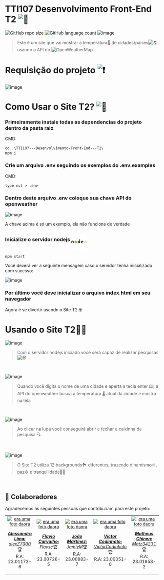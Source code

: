<h1>TTI107 Desenvolvimento Front-End T2 <picture align="middle"><source srcset="https://fonts.gstatic.com/s/e/notoemoji/latest/1f305/512.webp" type="image/webp"><img src="https://fonts.gstatic.com/s/e/notoemoji/latest/1f305/512.gif" alt="🌅" width="32" height="32"></picture></h1>

![GitHub repo size](https://img.shields.io/github/repo-size/JamizM/TTI107---Desenvolvimento-Front-End---T2?style=for-the-badge)
![GitHub language count](https://img.shields.io/github/languages/count/JamizM/TTI107---Desenvolvimento-Front-End---T2?style=for-the-badge)
![image](https://github.com/JamizM/TTI107---Desenvolvimento-Front-End---T2/assets/78627928/61a3f791-b51c-4c37-99aa-72b60d4621fb)
> Este é um site que vai mostrar a temperatura🌡️ de cidades/paises<picture><source srcset="https://fonts.gstatic.com/s/e/notoemoji/latest/1f30e/512.webp" type="image/webp"><img src="https://fonts.gstatic.com/s/e/notoemoji/latest/1f30e/512.gif" alt="🌎" width="32" height="32"></picture> usando a API do <img src="https://openweathermap.org/themes/openweathermap/assets/img/logo_white_cropped.png" alt="OpenWeatherMap" width="75"/>


<h1>Requisição do projeto <picture><source srcset="https://fonts.gstatic.com/s/e/notoemoji/latest/2757/512.webp" type="image/webp"><img src="https://fonts.gstatic.com/s/e/notoemoji/latest/2757/512.gif" alt="❗" width="32" height="32"></picture></h1>

![image](https://github.com/JamizM/TTI107---Desenvolvimento-Front-End---T2/assets/78627928/78822bd6-3eba-4180-b46d-c4144134ef4e)

<h1>Como Usar o Site T2? <picture>
  <source srcset="https://fonts.gstatic.com/s/e/notoemoji/latest/1f914/512.webp" type="image/webp">
  <img src="https://fonts.gstatic.com/s/e/notoemoji/latest/1f914/512.gif" alt="🤔" width="32" height="32">
</picture></h1>
<h3>Primeiramente instale todas as dependencias do projeto dentro da pasta raiz</h3>
CMD: 

```
cd .\TTI107---Desenvolvimento-Front-End---T2\
npm i
```
<h3>Crie um arquivo .env seguindo os exemplos do .env.examples</h3>
CMD: 

```
type nul > .env
```

<h3>Dentro deste arquivo .env coloque sua chave API do openweather</h3>

![image](https://github.com/JamizM/TTI107---Desenvolvimento-Front-End---T2/assets/78627928/81f6b49d-eaba-4665-b64c-fc9979eef6d3)
<p>A chave acima é só um exemplo, ela não funciona de verdade</p>

<h3>Inicialize o servidor nodejs 
 <a href="https://nodejs.org" target="_blank" rel="noreferrer"> 
  <img align="middle" src="https://raw.githubusercontent.com/devicons/devicon/master/icons/nodejs/nodejs-original-wordmark.svg" alt="nodejs" width="50" height="50"/> 
 </a>
</h3>

```
npm start
```
<p>Você deverá ver a seguinte mensagem caso o servidor tenha inicializado com sucesso:</p>

![image](https://github.com/JamizM/TTI107---Desenvolvimento-Front-End---T2/assets/78627928/0024f3e6-4e7e-43b7-9ca4-309bb4d0c38e)

<h3>Por último você deve inicializar o arquivo index.html em seu navegador</h3>
<p>Agora é se divertir usando o Site T2 🤓</p>

<h1>Usando o Site T2🤳🏼</h1>

![image](https://github.com/JamizM/TTI107---Desenvolvimento-Front-End---T2/assets/78627928/d957eee2-81f1-4b4c-8bce-4f79c3d6af9e)
> Com o servidor nodejs iniciado você será capaz de realizar pesquisas <picture><source srcset="https://fonts.gstatic.com/s/e/notoemoji/latest/1f60e/512.webp" type="image/webp"><img src="https://fonts.gstatic.com/s/e/notoemoji/latest/1f60e/512.gif" alt="😎" width="18" height="18"></picture>
<br>

![image](https://github.com/JamizM/TTI107---Desenvolvimento-Front-End---T2/assets/78627928/698f5e5c-98a2-4adc-99cb-2cf11785ac40)
> Quando você digita o nome de uma cidade e aperta a tecla enter ⌨️, a API do openweather busca a temperatura 🌡️ atual da cidade e mostra na tela
>  
<br>

![image](https://github.com/JamizM/TTI107---Desenvolvimento-Front-End---T2/assets/78627928/37b3652f-a728-4adf-9e28-66bfa8cb9776)
> Ao clicar na lupa você conseguirá abrir e fechar a caixinha de pesquisa 🔍
>
<br>

![image](https://github.com/JamizM/TTI107---Desenvolvimento-Front-End---T2/assets/78627928/729fb91c-0c8b-4a3d-8623-163726332fe2)
> O Site T2 utiliza 12 backgrounds🏞️ diferentes, trazendo dinamismo♾️, paz☮️ e tranquilidade🧘🏼
>
<br>

## 🤝 Colaboradores

Agradecemos às seguintes pessoas que contribuíram para este projeto:
<table>
  <tr>
    <td align="center">
      <a href="#">
        <img src="https://avatars.githubusercontent.com/u/78627928?v=4" width="100px;" alt="era uma foto daora"/><br>
        <sub>
          <p><b><i>Alessandro Lima:</i></b> <a href="https://github.com/alexZ7000"><i>alexZ7000</i></a>🏆<br>R.A: 23.01172-6</p>
        </sub>
      </a>
    </td>
      <td align="center">
      <a href="#">
        <img src="https://avatars.githubusercontent.com/u/124106382?v=4" width="100px;" alt="era uma foto daora"/><br>
        <sub>
          <p><b><i>Flavio Carvalho:</i></b> <a href="https://github.com/Flavsc"><i>Flavsc</i></a>🏆<br>R.A: 23.00726-5</p>
        </sub>
      </a>
    </td>
        <td align="center">
      <a href="#">
        <img src="https://avatars.githubusercontent.com/u/133376282?v=4" width="100px;" alt="era uma foto daora"/><br>
        <sub>
          <p><b><i>João Martinez:</i></b> <a href="https://github.com/JamizM"><i>JamizM</i></a>🏆<br>R.A: 23.00983-7</p>
        </sub>
      </a>
    </td>
    <td align="center">
      <a href="#">
        <img src="https://avatars.githubusercontent.com/u/133376215?v=4" width="100px;" alt="era uma foto daora"/><br>
        <sub>
          <p><b><i>Victor Codinhoto:</i></b> <a href="https://github.com/VictorCodinhoto"><i>VictorCodinhoto</i></a>🏆<br>R.A: 23.00051-0</p>
        </sub>
      </a>
    </td>
    <td align="center">
      <a href="#">
        <img src="https://avatars.githubusercontent.com/u/126502239?v=4" width="100px;" alt="era uma foto daora"/><br>
        <sub>
          <p><b><i>Matheus Chinen:</i></b> <a href="https://github.com/Matz34231"><i>Matz34231</i></a>🏆<br>R.A: 23.01658-2</p>
        </sub>
      </a>
    </td>
  </tr>
</table>
